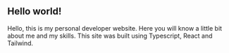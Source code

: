 ## Hello world!

Hello, this is my personal developer website. Here you will know a little bit about me and my skills.
This site was built using Typescript, React and Tailwind.
